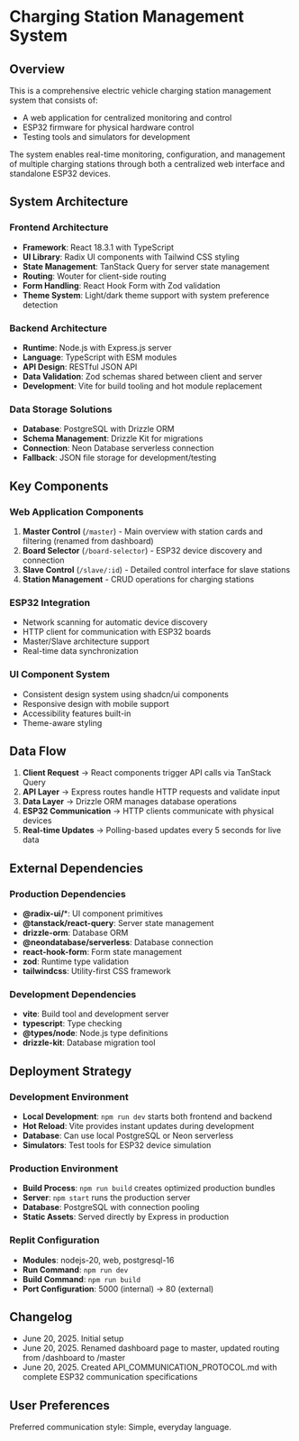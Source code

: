 # Charging Station Management System

## Overview

This is a comprehensive electric vehicle charging station management system that consists of:
- A web application for centralized monitoring and control
- ESP32 firmware for physical hardware control
- Testing tools and simulators for development

The system enables real-time monitoring, configuration, and management of multiple charging stations through both a centralized web interface and standalone ESP32 devices.

## System Architecture

### Frontend Architecture
- **Framework**: React 18.3.1 with TypeScript
- **UI Library**: Radix UI components with Tailwind CSS styling
- **State Management**: TanStack Query for server state management
- **Routing**: Wouter for client-side routing
- **Form Handling**: React Hook Form with Zod validation
- **Theme System**: Light/dark theme support with system preference detection

### Backend Architecture
- **Runtime**: Node.js with Express.js server
- **Language**: TypeScript with ESM modules
- **API Design**: RESTful JSON API
- **Data Validation**: Zod schemas shared between client and server
- **Development**: Vite for build tooling and hot module replacement

### Data Storage Solutions
- **Database**: PostgreSQL with Drizzle ORM
- **Schema Management**: Drizzle Kit for migrations
- **Connection**: Neon Database serverless connection
- **Fallback**: JSON file storage for development/testing

## Key Components

### Web Application Components
1. **Master Control** (`/master`) - Main overview with station cards and filtering (renamed from dashboard)
2. **Board Selector** (`/board-selector`) - ESP32 device discovery and connection
3. **Slave Control** (`/slave/:id`) - Detailed control interface for slave stations
4. **Station Management** - CRUD operations for charging stations

### ESP32 Integration
- Network scanning for automatic device discovery
- HTTP client for communication with ESP32 boards
- Master/Slave architecture support
- Real-time data synchronization

### UI Component System
- Consistent design system using shadcn/ui components
- Responsive design with mobile support
- Accessibility features built-in
- Theme-aware styling

## Data Flow

1. **Client Request** → React components trigger API calls via TanStack Query
2. **API Layer** → Express routes handle HTTP requests and validate input
3. **Data Layer** → Drizzle ORM manages database operations
4. **ESP32 Communication** → HTTP clients communicate with physical devices
5. **Real-time Updates** → Polling-based updates every 5 seconds for live data

## External Dependencies

### Production Dependencies
- **@radix-ui/***: UI component primitives
- **@tanstack/react-query**: Server state management
- **drizzle-orm**: Database ORM
- **@neondatabase/serverless**: Database connection
- **react-hook-form**: Form state management
- **zod**: Runtime type validation
- **tailwindcss**: Utility-first CSS framework

### Development Dependencies
- **vite**: Build tool and development server
- **typescript**: Type checking
- **@types/node**: Node.js type definitions
- **drizzle-kit**: Database migration tool

## Deployment Strategy

### Development Environment
- **Local Development**: `npm run dev` starts both frontend and backend
- **Hot Reload**: Vite provides instant updates during development
- **Database**: Can use local PostgreSQL or Neon serverless
- **Simulators**: Test tools for ESP32 device simulation

### Production Environment
- **Build Process**: `npm run build` creates optimized production bundles
- **Server**: `npm start` runs the production server
- **Database**: PostgreSQL with connection pooling
- **Static Assets**: Served directly by Express in production

### Replit Configuration
- **Modules**: nodejs-20, web, postgresql-16
- **Run Command**: `npm run dev`
- **Build Command**: `npm run build`
- **Port Configuration**: 5000 (internal) → 80 (external)

## Changelog
- June 20, 2025. Initial setup
- June 20, 2025. Renamed dashboard page to master, updated routing from /dashboard to /master
- June 20, 2025. Created API_COMMUNICATION_PROTOCOL.md with complete ESP32 communication specifications

## User Preferences

Preferred communication style: Simple, everyday language.